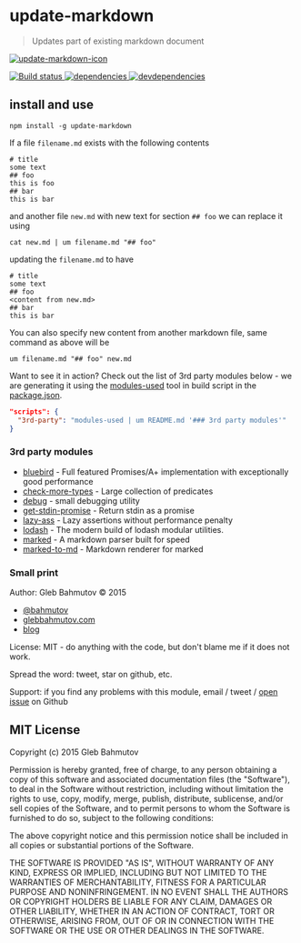 # update-markdown
> Updates part of existing markdown document

[![update-markdown-icon](https://nodei.co/npm/update-markdown.png?downloads=true)](https://nodei.co/npm/update-markdown.png?downloads=true)

[![Build status](https://travis-ci.org/bahmutov/update-markdown.svg?branch=master) ](https://travis-ci.org/bahmutov/update-markdown)
[![dependencies](https://david-dm.org/bahmutov/update-markdown.svg) ](https://david-dm.org/bahmutov/update-markdown)
[![devdependencies](https://david-dm.org/bahmutov/update-markdown/dev-status.svg) ](https://david-dm.org/bahmutov/update-markdown#info=devDependencies)

## install and use
```
npm install -g update-markdown
```
If a file `filename.md` exists with the following contents

```
# title
some text
## foo
this is foo
## bar
this is bar
```
and another file `new.md` with new text for section `## foo` we can replace it using

```
cat new.md | um filename.md "## foo"
```
updating the `filename.md` to have

```
# title
some text
## foo
<content from new.md>
## bar
this is bar
```
You can also specify new content from another markdown file, same command as above will be

```
um filename.md "## foo" new.md
```
Want to see it in action? Check out the list of 3rd party modules below - we are generating it using
the [modules-used](https://github.com/bahmutov/modules-used) tool in build script in the [package.json](package.json).

```json
"scripts": {
  "3rd-party": "modules-used | um README.md '### 3rd party modules'"
}
```
### 3rd party modules

- [bluebird](https://github.com/petkaantonov/bluebird) - Full featured Promises/A+ implementation with exceptionally good performance
- [check-more-types](https://github.com/kensho/check-more-types) - Large collection of predicates
- [debug](https://github.com/visionmedia/debug) - small debugging utility
- [get-stdin-promise](https://github.com/metaraine/get-stdin-promise) - Return stdin as a promise
- [lazy-ass](https://github.com/bahmutov/lazy-ass) - Lazy assertions without performance penalty
- [lodash](https://lodash.com/) - The modern build of lodash modular utilities.
- [marked](https://github.com/chjj/marked) - A markdown parser built for speed
- [marked-to-md](https://github.com/partageit/marked-to-md) - Markdown renderer for marked

### Small print
Author: Gleb Bahmutov &copy; 2015


- [@bahmutov](https://twitter.com/bahmutov)
- [glebbahmutov.com](http://glebbahmutov.com)
- [blog](http://glebbahmutov.com/blog/)

License: MIT - do anything with the code, but don&#39;t blame me if it does not work.

Spread the word: tweet, star on github, etc.

Support: if you find any problems with this module, email / tweet /
[open issue](https://github.com/bahmutov/update-markdown/issues) on Github

## MIT License
Copyright (c) 2015 Gleb Bahmutov

Permission is hereby granted, free of charge, to any person
obtaining a copy of this software and associated documentation
files (the &quot;Software&quot;), to deal in the Software without
restriction, including without limitation the rights to use,
copy, modify, merge, publish, distribute, sublicense, and/or sell
copies of the Software, and to permit persons to whom the
Software is furnished to do so, subject to the following
conditions:

The above copyright notice and this permission notice shall be
included in all copies or substantial portions of the Software.

THE SOFTWARE IS PROVIDED &quot;AS IS&quot;, WITHOUT WARRANTY OF ANY KIND,
EXPRESS OR IMPLIED, INCLUDING BUT NOT LIMITED TO THE WARRANTIES
OF MERCHANTABILITY, FITNESS FOR A PARTICULAR PURPOSE AND
NONINFRINGEMENT. IN NO EVENT SHALL THE AUTHORS OR COPYRIGHT
HOLDERS BE LIABLE FOR ANY CLAIM, DAMAGES OR OTHER LIABILITY,
WHETHER IN AN ACTION OF CONTRACT, TORT OR OTHERWISE, ARISING
FROM, OUT OF OR IN CONNECTION WITH THE SOFTWARE OR THE USE OR
OTHER DEALINGS IN THE SOFTWARE.

